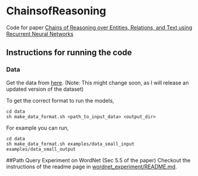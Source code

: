 # ChainsofReasoning

Code for paper [Chains of Reasoning over Entities, Relations, and Text using
Recurrent Neural Networks](http://arxiv.org/pdf/1607.01426v1.pdf)

## Instructions for running the code

### Data
Get the data from [here](http://iesl.cs.umass.edu/downloads/akbc16/). (Note: This might change soon, as I will release an updated version of the dataset)

To get the correct format to run the models, 
```shell
cd data
sh make_data_format.sh <path_to_input_data> <output_dir>
```
For example you can run,
```shell
cd data
sh make_data_format.sh examples/data_small_input examples/data_small_output
```

##Path Query Experiment on WordNet (Sec 5.5 of the paper)
Checkout the instructions of the readme page in [wordnet_experiment/README.md](wordnet_experiment/README.md).

